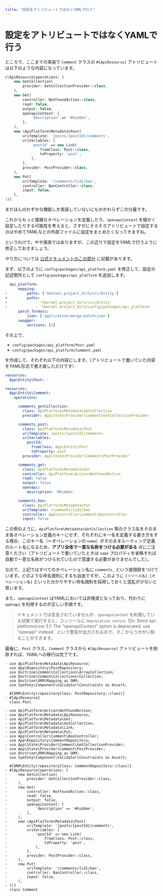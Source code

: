 ```yaml
---
title: "設定をアトリビュートではなくYAMLで行う"
---
```


# 設定をアトリビュートではなくYAMLで行う

ところで、ここまでの実装で `Comment` クラスの `#[ApiResource]` アトリビュートは以下のような内容になっています。

```php
#[ApiResource(operations: [
    new GetCollection(
        provider: GetCollectionProvider::class,
    ),
    new Get(
        controller: NotFoundAction::class,
        read: false,
        output: false,
        openapiContext: [
            'description' => '#hidden',
        ],
    ),
    new \ApiPlatform\Metadata\Post(
        uriTemplate: '/posts/{postId}/comments',
        uriVariables: [
            'postId' => new Link(
                fromClass: Post::class,
                toProperty: 'post',
            ),
        ],
        provider: PostProvider::class,
    ),
    new Put(
        uriTemplate: '/comments/{id}/ban',
        controller: BanController::class,
        input: false,
    ),
])]
```

まだほんのわずかな機能しか実装していないにもかかわらずこの分量です。

これからもっと複雑なオペレーションを定義したり、`openapiContext` を細かく設定したりする可能性を考えると、さすがにそろそろアトリビュートで設定するのはやめてYAMLなどの外部ファイルに設定をまとめたくなってきますね。

というわけで、やや唐突ではありますが、この辺りで設定をYAMLで行うように修正しておきましょう。

やり方については [公式ドキュメントのこの部分](https://api-platform.com/docs/core/getting-started/#:~:text=as%20an%20alternative%20to%20annotations%2C%20you%20can%20map%20entity%20classes%20using%20yaml%20or%20xml%3A) に記載があります。

まず、以下のように `config/packages/api_platform.yaml` を修正して、設定の記述箇所として `config/packages/api_platform` を追加します。

```diff:config/packages/api_platform.yaml
  api_platform:
      mapping:
-         paths: ['%kernel.project_dir%/src/Entity']
+         paths:
+             - '%kernel.project_dir%/src/Entity'
+             - '%kernel.project_dir%/config/packages/api_platform'
      patch_formats:
          json: ['application/merge-patch+json']
      swagger:
          versions: [3]
```

その上で、

* `config/packages/api_platform/Post.yaml`
* `config/packages/api_platform/Comment.yaml`

を作成して、それぞれ以下の内容にします。（アトリビュートで書いていた内容をYAML形式で書き直しただけです）

```yaml:config/packages/api_platform/Post.yaml
resources:
  App\Entity\Post: ~
```

```yaml:config/packages/api_platform/Comment.yaml
resources:
  App\Entity\Comment:
    operations:

      comments_getCollection:
        class: ApiPlatform\Metadata\GetCollection
        provider: App\State\Provider\Comment\GetCollectionProvider

      comments_post:
        class: ApiPlatform\Metadata\Post
        uriTemplate: /posts/{postId}/comments
        uriVariables:
          postId:
            fromClass: App\Entity\Post
            toProperty: post
        provider: App\State\Provider\Comment\PostProvider

      comments_get:
        class: ApiPlatform\Metadata\Get
        controller: ApiPlatform\Action\NotFoundAction
        read: false
        output: false
        openapi:
          description: '#hidden'

      comments_ban:
        class: ApiPlatform\Metadata\Put
        uriTemplate: /comments/{id}/ban
        controller: App\Controller\Comment\BanController
        input: false
```

この例のように、`ApiPlatform\Metadata\GetCollection` 等のクラス名をそのまま各オペレーション定義のキーにせず、それぞれにキー名を定義する書き方をする場合、このキー名（＝オペレーションの `name`）がそのままルーティング定義のルート名になるため、**アプリ全体で一意な名称をつける必要がある** 点にご注意ください（アトリビュートで書いていたときは `name` プロパティを省略すれば自動で一意な名称がつけられていたので意識する必要がありませんでした）。

なので、上記ではすべてのオペレーション名に `comments_` という接頭辞をつけています。どのような命名規則にするも自由ですが、このように `{リソース名}_{オペレーション名}` といった分かりやすい命名規則を採用しておくと混乱が少ないと思います。

また、`openapiContext` はYAMLにおいては非推奨となっており、代わりに `openapi` を利用するのが正しい手順です。

> ドキュメントでは言及されていませんが、`openapiContext` を利用している状態で実行すると、コンソールに `deprecation notice `12x: Since api-platform/core 3.1: The "openapiContext" option is deprecated, use "openapi" instead.` という警告が出力されるので、そこからうかがい知ることができます。

最後に、`Post` クラス、`Comment` クラスから `#[ApiResource]` アトリビュートを削除すれば、YAMLへの移行は完了です。

```diff:src/Entity/Post.php
- use ApiPlatform\Metadata\ApiResource;
  use App\Repository\PostRepository;
  use Doctrine\Common\Collections\ArrayCollection;
  use Doctrine\Common\Collections\Collection;
  use Doctrine\ORM\Mapping as ORM;
  use Symfony\Component\Validator\Constraints as Assert;

  #[ORM\Entity(repositoryClass: PostRepository::class)]
- #[ApiResource]
  class Post
```

```diff:src/Entity/Comment.php
- use ApiPlatform\Action\NotFoundAction;
- use ApiPlatform\Metadata\ApiResource;
- use ApiPlatform\Metadata\Get;
- use ApiPlatform\Metadata\GetCollection;
- use ApiPlatform\Metadata\Link;
- use ApiPlatform\Metadata\Put;
- use App\Controller\Comment\BanController;
  use App\Repository\CommentRepository;
- use App\State\Provider\Comment\GetCollectionProvider;
- use App\State\Provider\Comment\PostProvider;
  use Doctrine\ORM\Mapping as ORM;
  use Symfony\Component\Validator\Constraints as Assert;

  #[ORM\Entity(repositoryClass: CommentRepository::class)]
- #[ApiResource(operations: [
-     new GetCollection(
-         provider: GetCollectionProvider::class,
-     ),
-     new Get(
-         controller: NotFoundAction::class,
-         read: false,
-         output: false,
-         openapiContext: [
-             'description' => '#hidden',
-         ],
-     ),
-     new \ApiPlatform\Metadata\Post(
-         uriTemplate: '/posts/{postId}/comments',
-         uriVariables: [
-             'postId' => new Link(
-                 fromClass: Post::class,
-                 toProperty: 'post',
-             ),
-         ],
-         provider: PostProvider::class,
-     ),
-     new Put(
-         uriTemplate: '/comments/{id}/ban',
-         controller: BanController::class,
-         input: false,
-     ),
- ])]
  class Comment
```
